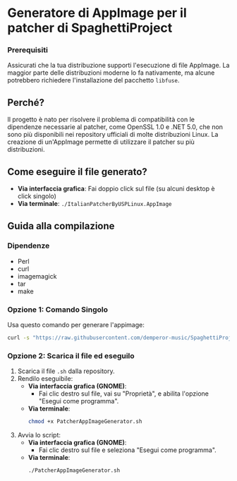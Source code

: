 # Generatore di AppImage per il patcher di SpaghettiProject
### Prerequisiti
Assicurati che la tua distribuzione supporti l'esecuzione di file AppImage. La maggior parte delle distribuzioni moderne lo fa nativamente, ma alcune potrebbero richiedere l'installazione del pacchetto `libfuse`.


## Perché?
Il progetto è nato per risolvere il problema di compatibilità con le dipendenze necessarie al patcher, come OpenSSL 1.0 e .NET 5.0, che non sono più disponibili nei repository ufficiali di molte distribuzioni Linux. La creazione di un'AppImage permette di utilizzare il patcher su più distribuzioni.

## Come eseguire il file generato?
- **Via interfaccia grafica**: Fai doppio click sul file (su alcuni desktop è click singolo)
- **Via terminale**: `./ItalianPatcherByUSPLinux.AppImage`

## Guida alla compilazione
### Dipendenze
- Perl
- curl
- imagemagick
- tar
- make

### Opzione 1: Comando Singolo
Usa questo comando per generare l'appimage:  
```bash
curl -s "https://raw.githubusercontent.com/demperor-music/SpaghettiProjectAppImageGenerator/refs/heads/main/PatcherAppImageGenerator.sh" | bash
```

### Opzione 2: Scarica il file ed eseguilo
1. Scarica il file `.sh` dalla repository.  
2. Rendilo eseguibile:  
   - **Via interfaccia grafica (GNOME)**:  
     - Fai clic destro sul file, vai su "Proprietà", e abilita l'opzione "Esegui come programma".
   - **Via terminale**:  
     ```bash
     chmod +x PatcherAppImageGenerator.sh
     ```    
3. Avvia lo script:    
   - **Via interfaccia grafica (GNOME)**:  
     - Fai clic destro sul file e seleziona "Esegui come programma".
   - **Via terminale**:  
     ```bash
     ./PatcherAppImageGenerator.sh
     ```
